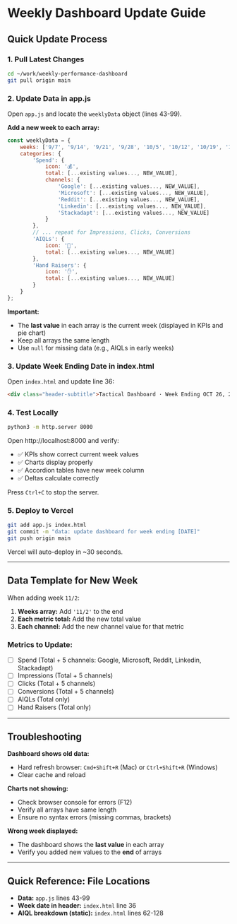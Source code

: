 # Weekly Dashboard Update Guide

## Quick Update Process

### 1. Pull Latest Changes
```bash
cd ~/work/weekly-performance-dashboard
git pull origin main
```

### 2. Update Data in app.js

Open `app.js` and locate the `weeklyData` object (lines 43-99).

**Add a new week to each array:**

```javascript
const weeklyData = {
    weeks: ['9/7', '9/14', '9/21', '9/28', '10/5', '10/12', '10/19', '10/26', 'NEW_WEEK'],
    categories: {
        'Spend': {
            icon: '💰',
            total: [...existing values..., NEW_VALUE],
            channels: {
                'Google': [...existing values..., NEW_VALUE],
                'Microsoft': [...existing values..., NEW_VALUE],
                'Reddit': [...existing values..., NEW_VALUE],
                'Linkedin': [...existing values..., NEW_VALUE],
                'Stackadapt': [...existing values..., NEW_VALUE]
            }
        },
        // ... repeat for Impressions, Clicks, Conversions
        'AIQLs': {
            icon: '🎯',
            total: [...existing values..., NEW_VALUE]
        },
        'Hand Raisers': {
            icon: '✋',
            total: [...existing values..., NEW_VALUE]
        }
    }
};
```

**Important:** 
- The **last value** in each array is the current week (displayed in KPIs and pie chart)
- Keep all arrays the same length
- Use `null` for missing data (e.g., AIQLs in early weeks)

### 3. Update Week Ending Date in index.html

Open `index.html` and update line 36:
```html
<div class="header-subtitle">Tactical Dashboard · Week Ending OCT 26, 2025</div>
```

### 4. Test Locally
```bash
python3 -m http.server 8000
```
Open http://localhost:8000 and verify:
- ✅ KPIs show correct current week values
- ✅ Charts display properly
- ✅ Accordion tables have new week column
- ✅ Deltas calculate correctly

Press `Ctrl+C` to stop the server.

### 5. Deploy to Vercel
```bash
git add app.js index.html
git commit -m "data: update dashboard for week ending [DATE]"
git push origin main
```

Vercel will auto-deploy in ~30 seconds.

---

## Data Template for New Week

When adding week `11/2`:

1. **Weeks array:** Add `'11/2'` to the end
2. **Each metric total:** Add the new total value
3. **Each channel:** Add the new channel value for that metric

### Metrics to Update:
- [ ] Spend (Total + 5 channels: Google, Microsoft, Reddit, Linkedin, Stackadapt)
- [ ] Impressions (Total + 5 channels)
- [ ] Clicks (Total + 5 channels)
- [ ] Conversions (Total + 5 channels)
- [ ] AIQLs (Total only)
- [ ] Hand Raisers (Total only)

---

## Troubleshooting

**Dashboard shows old data:**
- Hard refresh browser: `Cmd+Shift+R` (Mac) or `Ctrl+Shift+R` (Windows)
- Clear cache and reload

**Charts not showing:**
- Check browser console for errors (F12)
- Verify all arrays have same length
- Ensure no syntax errors (missing commas, brackets)

**Wrong week displayed:**
- The dashboard shows the **last value** in each array
- Verify you added new values to the **end** of arrays

---

## Quick Reference: File Locations

- **Data:** `app.js` lines 43-99
- **Week date in header:** `index.html` line 36
- **AIQL breakdown (static):** `index.html` lines 62-128
